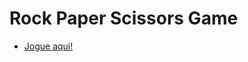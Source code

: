 ﻿# Rock Paper Scissors Game
- [Jogue aqui!](https://leticiarezend.github.io/Rock-Paper-Scissors/)
  
